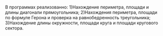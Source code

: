 В программах реализованно:
1)Нахождение периметра, площади и длины диагонали прямоугольника;
2)Нахождения периметра, площади по формуле Герона и проверка на равнобедренность треугольника;
3)Нахождение длины окружности, площади круга и площади кругового сектора.
